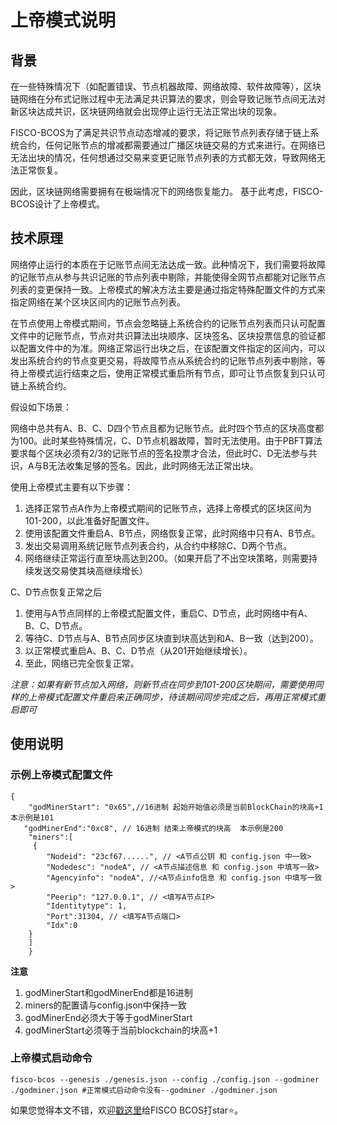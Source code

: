 # 上帝模式说明
## 背景
在一些特殊情况下（如配置错误、节点机器故障、网络故障、软件故障等），区块链网络在分布式记账过程中无法满足共识算法的要求，则会导致记账节点间无法对新区块达成共识，区块链网络就会出现停止运行无法正常出块的现象。

FISCO-BCOS为了满足共识节点动态增减的要求，将记账节点列表存储于链上系统合约，任何记账节点的增减都需要通过广播区块链交易的方式来进行。在网络已无法出块的情况，任何想通过交易来变更记账节点列表的方式都无效，导致网络无法正常恢复。

因此，区块链网络需要拥有在极端情况下的网络恢复能力。
基于此考虑，FISCO-BCOS设计了上帝模式。

## 技术原理
网络停止运行的本质在于记账节点间无法达成一致。此种情况下，我们需要将故障的记账节点从参与共识记账的节点列表中剔除，并能使得全网节点都能对记账节点列表的变更保持一致。上帝模式的解决方法主要是通过指定特殊配置文件的方式来指定网络在某个区块区间内的记账节点列表。

在节点使用上帝模式期间，节点会忽略链上系统合约的记账节点列表而只认可配置文件中的记账节点，节点对共识算法出块顺序、区块签名、区块投票信息的验证都以配置文件中的为准。网络正常运行出块之后，在该配置文件指定的区间内，可以发出系统合约的节点变更交易，将故障节点从系统合约的记账节点列表中剔除，等待上帝模式运行结束之后，使用正常模式重启所有节点，即可让节点恢复到只认可链上系统合约。

假设如下场景：

网络中总共有A、B、C、D四个节点且都为记账节点。此时四个节点的区块高度都为100。此时某些特殊情况，C、D节点机器故障，暂时无法使用。由于PBFT算法要求每个区块必须有2/3的记账节点的签名投票才合法，但此时C、D无法参与共识，A与B无法收集足够的签名。因此，此时网络无法正常出块。

使用上帝模式主要有以下步骤：

1. 选择正常节点A作为上帝模式期间的记账节点，选择上帝模式的区块区间为101-200，以此准备好配置文件。
2. 使用该配置文件重启A、B节点，网络恢复正常，此时网络中只有A、B节点。
3. 发出交易调用系统记账节点列表合约，从合约中移除C、D两个节点。
4. 网络继续正常运行直至块高达到200。（如果开启了不出空块策略，则需要持续发送交易使其块高继续增长）

C、D节点恢复正常之后
1. 使用与A节点同样的上帝模式配置文件，重启C、D节点，此时网络中有A、B、C、D节点。
2. 等待C、D节点与A、B节点同步区块直到块高达到和A、B一致（达到200）。
3. 以正常模式重启A、B、C、D节点（从201开始继续增长）。
4. 至此，网络已完全恢复正常。

*注意：如果有新节点加入网络，则新节点在同步到101-200区块期间，需要使用同样的上帝模式配置文件重启来正确同步，待该期间同步完成之后，再用正常模式重启即可*

## 使用说明

### 示例上帝模式配置文件
```
{
    "godMinerStart": "0x65",//16进制 起始开始值必须是当前BlockChain的块高+1 本示例是101
   "godMinerEnd":"0xc8", // 16进制 结束上帝模式的块高  本示例是200
    "miners":[
     {
        "Nodeid": "23cf67......", // <A节点公钥 和 config.json 中一致>
        "Nodedesc": "nodeA", // <A节点描述信息 和 config.json 中填写一致>
        "Agencyinfo": "nodeA", //<A节点info信息 和 config.json 中填写一致>
        "Peerip": "127.0.0.1", // <填写A节点IP>
        "Identitytype": 1,
        "Port":31304, // <填写A节点端口>
        "Idx":0
    }
    ]
    }
```
**注意**
1. godMinerStart和godMinerEnd都是16进制
2. miners的配置请与config.json中保持一致
3. godMinerEnd必须大于等于godMinerStart
4. godMinerStart必须等于当前blockchain的块高+1

### 上帝模式启动命令
```
fisco-bcos --genesis ./genesis.json --config ./config.json --godminer ./godminer.json #正常模式启动命令没有--godminer ./godminer.json
```


如果您觉得本文不错，欢迎[戳这里](https://github.com/FISCO-BCOS/FISCO-BCOS)给FISCO BCOS打star:star:。


